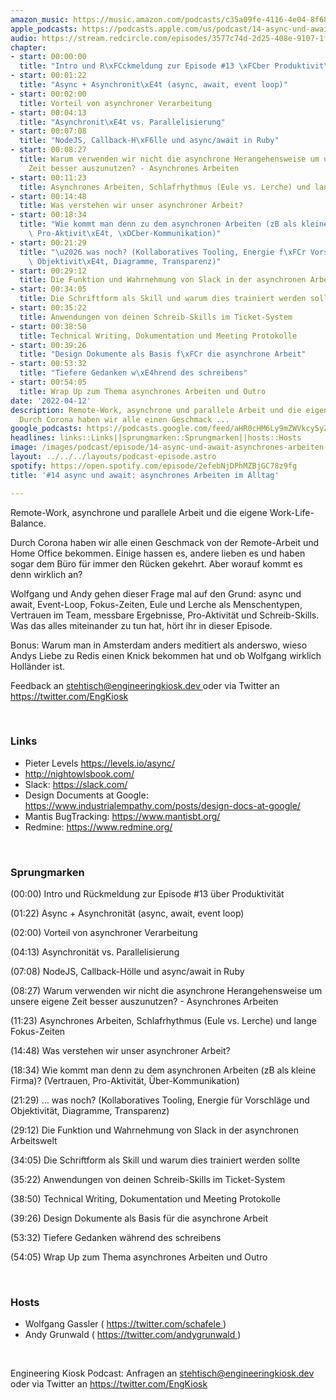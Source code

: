 ```yaml
---
amazon_music: https://music.amazon.com/podcasts/c35a09fe-4116-4e04-8f68-77d61b112e46/episodes/f7cf4678-a78a-4627-a725-3b7988e6c56a/engineering-kiosk-14-async-und-await-asynchrones-arbeiten-im-alltag
apple_podcasts: https://podcasts.apple.com/us/podcast/14-async-und-await-asynchrones-arbeiten-im-alltag/id1603082924?i=1000557196507
audio: https://stream.redcircle.com/episodes/3577c74d-2d25-408e-9107-1fae71daf76a/stream.mp3
chapter:
- start: 00:00:00
  title: "Intro und R\xFCckmeldung zur Episode #13 \xFCber Produktivit\xE4t"
- start: 00:01:22
  title: "Async + Asynchronit\xE4t (async, await, event loop)"
- start: 00:02:00
  title: Vorteil von asynchroner Verarbeitung
- start: 00:04:13
  title: "Asynchronit\xE4t vs. Parallelisierung"
- start: 00:07:08
  title: "NodeJS, Callback-H\xF6lle und async/await in Ruby"
- start: 00:08:27
  title: Warum verwenden wir nicht die asynchrone Herangehensweise um unsere eigene
    Zeit besser auszunutzen? - Asynchrones Arbeiten
- start: 00:11:23
  title: Asynchrones Arbeiten, Schlafrhythmus (Eule vs. Lerche) und lange Fokus-Zeiten
- start: 00:14:48
  title: Was verstehen wir unser asynchroner Arbeit?
- start: 00:18:34
  title: "Wie kommt man denn zu dem asynchronen Arbeiten (zB als kleine Firma)? (Vertrauen,\
    \ Pro-Aktivit\xE4t, \xDCber-Kommunikation)"
- start: 00:21:29
  title: "\u2026 was noch? (Kollaboratives Tooling, Energie f\xFCr Vorschl\xE4ge und\
    \ Objektivit\xE4t, Diagramme, Transparenz)"
- start: 00:29:12
  title: Die Funktion und Wahrnehmung von Slack in der asynchronen Arbeitswelt
- start: 00:34:05
  title: Die Schriftform als Skill und warum dies trainiert werden sollte
- start: 00:35:22
  title: Anwendungen von deinen Schreib-Skills im Ticket-System
- start: 00:38:50
  title: Technical Writing, Dokumentation und Meeting Protokolle
- start: 00:39:26
  title: "Design Dokumente als Basis f\xFCr die asynchrone Arbeit"
- start: 00:53:32
  title: "Tiefere Gedanken w\xE4hrend des schreibens"
- start: 00:54:05
  title: Wrap Up zum Thema asynchrones Arbeiten und Outro
date: '2022-04-12'
description: Remote-Work, asynchrone und parallele Arbeit und die eigene Work-Life-Balance.
  Durch Corona haben wir alle einen Geschmack ...
google_podcasts: https://podcasts.google.com/feed/aHR0cHM6Ly9mZWVkcy5yZWRjaXJjbGUuY29tLzBlY2ZkZmQ3LWZkYTEtNGMzZC05NTE1LTQ3NjcyN2Y5ZGY1ZQ/episode/MWM3ZDY2YTYtZjg2YS00ZjdlLWJmYjktOTNhY2YyZjlkYmEz?sa=X&ved=0CAUQkfYCahcKEwi4xMSxj4L4AhUAAAAAHQAAAAAQNQ
headlines: links::Links||sprungmarken::Sprungmarken||hosts::Hosts
image: /images/podcast/episode/14-async-und-await-asynchrones-arbeiten-im-alltag.jpg
layout: ../../../layouts/podcast-episode.astro
spotify: https://open.spotify.com/episode/2efebNjDPhMZBjGC78z9fg
title: '#14 async und await: asynchrones Arbeiten im Alltag'

---
```


<p>
   Remote-Work, asynchrone und parallele Arbeit und die eigene Work-Life-Balance.
  </p>
  <p>
   Durch Corona haben wir alle einen Geschmack von der Remote-Arbeit und Home Office bekommen. Einige hassen es, andere lieben es und haben sogar dem Büro für immer den Rücken gekehrt. Aber worauf kommt es denn wirklich an?
  </p>
  <p>
   Wolfgang und Andy gehen dieser Frage mal auf den Grund: async und await, Event-Loop, Fokus-Zeiten, Eule und Lerche als Menschentypen, Vertrauen im Team, messbare Ergebnisse, Pro-Aktivität und Schreib-Skills. Was das alles miteinander zu tun hat, hört ihr in dieser Episode.
  </p>
  <p>
   Bonus: Warum man in Amsterdam anders meditiert als anderswo, wieso Andys Liebe zu Redis einen Knick bekommen hat und ob Wolfgang wirklich Holländer ist.
  </p>
  <p>
   Feedback an
   <a href="mailto:stehtisch@engineeringkiosk.dev" rel="nofollow">
    stehtisch@engineeringkiosk.dev
   </a>
   oder via Twitter an
   <a href="https://twitter.com/EngKiosk" rel="nofollow">
    https://twitter.com/EngKiosk
   </a>
  </p>
  <p>
   <br/>
  </p>
  <h3 id="links">
   Links
  </h3>
  <ul>
   <li>
    Pieter Levels
    <a href="https://levels.io/async/" rel="nofollow">
     https://levels.io/async/
    </a>
   </li>
   <li>
    <a href="http://nightowlsbook.com/" rel="nofollow">
     http://nightowlsbook.com/
    </a>
   </li>
   <li>
    Slack:
    <a href="https://slack.com/" rel="nofollow">
     https://slack.com/
    </a>
   </li>
   <li>
    Design Documents at Google:
    <a href="https://www.industrialempathy.com/posts/design-docs-at-google/" rel="nofollow">
     https://www.industrialempathy.com/posts/design-docs-at-google/
    </a>
   </li>
   <li>
    Mantis BugTracking:
    <a href="https://www.mantisbt.org/" rel="nofollow">
     https://www.mantisbt.org/
    </a>
   </li>
   <li>
    Redmine:
    <a href="https://www.redmine.org/" rel="nofollow">
     https://www.redmine.org/
    </a>
   </li>
  </ul>
  <p>
   <br/>
  </p>
  <h3 id="sprungmarken">
   Sprungmarken
  </h3>
  <p>
   (00:00) Intro und Rückmeldung zur Episode #13 über Produktivität
  </p>
  <p>
   (01:22) Async + Asynchronität (async, await, event loop)
  </p>
  <p>
   (02:00) Vorteil von asynchroner Verarbeitung
  </p>
  <p>
   (04:13) Asynchronität vs. Parallelisierung
  </p>
  <p>
   (07:08) NodeJS, Callback-Hölle und async/await in Ruby
  </p>
  <p>
   (08:27) Warum verwenden wir nicht die asynchrone Herangehensweise um unsere eigene Zeit besser auszunutzen? - Asynchrones Arbeiten
  </p>
  <p>
   (11:23) Asynchrones Arbeiten, Schlafrhythmus (Eule vs. Lerche) und lange Fokus-Zeiten
  </p>
  <p>
   (14:48) Was verstehen wir unser asynchroner Arbeit?
  </p>
  <p>
   (18:34) Wie kommt man denn zu dem asynchronen Arbeiten (zB als kleine Firma)? (Vertrauen, Pro-Aktivität, Über-Kommunikation)
  </p>
  <p>
   (21:29) … was noch? (Kollaboratives Tooling, Energie für Vorschläge und Objektivität, Diagramme, Transparenz)
  </p>
  <p>
   (29:12) Die Funktion und Wahrnehmung von Slack in der asynchronen Arbeitswelt
  </p>
  <p>
   (34:05) Die Schriftform als Skill und warum dies trainiert werden sollte
  </p>
  <p>
   (35:22) Anwendungen von deinen Schreib-Skills im Ticket-System
  </p>
  <p>
   (38:50) Technical Writing, Dokumentation und Meeting Protokolle
  </p>
  <p>
   (39:26) Design Dokumente als Basis für die asynchrone Arbeit
  </p>
  <p>
   (53:32) Tiefere Gedanken während des schreibens
  </p>
  <p>
   (54:05) Wrap Up zum Thema asynchrones Arbeiten und Outro
  </p>
  <p>
   <br/>
  </p>
  <h3 id="hosts">
   Hosts
  </h3>
  <ul>
   <li>
    Wolfgang Gassler (
    <a href="https://twitter.com/schafele" rel="nofollow">
     https://twitter.com/schafele
    </a>
    )
   </li>
   <li>
    Andy Grunwald (
    <a href="https://twitter.com/andygrunwald" rel="nofollow">
     https://twitter.com/andygrunwald
    </a>
    )
   </li>
  </ul>
  <p>
   <br/>
  </p>
  <p>
   Engineering Kiosk Podcast: Anfragen an
   <a href="mailto:stehtisch@engineeringkiosk.dev" rel="nofollow">
    stehtisch@engineeringkiosk.dev
   </a>
   oder via Twitter an
   <a href="https://twitter.com/EngKiosk" rel="nofollow">
    https://twitter.com/EngKiosk
   </a>
  </p>